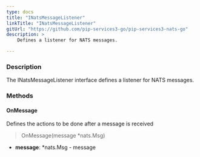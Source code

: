 ```yaml
---
type: docs
title: "INatsMessageListener"
linkTitle: "INatsMessageListener"
gitUrl: "https://github.com/pip-services3-go/pip-services3-nats-go"
description: >
    Defines a listener for NATS messages.

---
```



### Description

The INatsMessageListener interface defines a listener for NATS messages.


### Methods


#### OnMessage
Defines the actions to be done after a message is received

> OnMessage(message *nats.Msg)

- **message**: *nats.Msg - message
